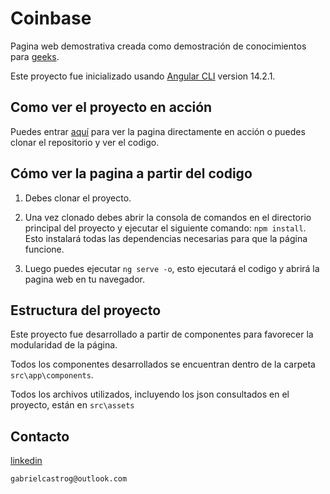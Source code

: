# Coinbase

Pagina web demostrativa creada como demostración de conocimientos para [geeks](https://geeks.com.ec/).

Este proyecto fue inicializado usando [Angular CLI](https://github.com/angular/angular-cli) version 14.2.1.

## Como ver el proyecto en acción

Puedes entrar [aquí](google.com) para ver la pagina directamente en acción o puedes clonar el repositorio y ver el codigo.

## Cómo ver la pagina a partir del codigo

1. Debes clonar el proyecto.

2. Una vez clonado debes abrir la consola de comandos en el directorio principal del proyecto y ejecutar el siguiente comando:  `npm install`. Esto instalará todas las dependencias necesarias para que la página funcione.

3. Luego puedes ejecutar `ng serve -o`, esto ejecutará el codigo y abrirá la pagina web en tu navegador.

## Estructura del proyecto

Este proyecto fue desarrollado a partir de componentes para favorecer la modularidad de la página.

Todos los componentes desarrollados se encuentran dentro de la carpeta `src\app\components`.

Todos los archivos utilizados, incluyendo los json consultados en el proyecto, están en `src\assets`

## Contacto

[linkedin](https://www.linkedin.com/in/gabrielcastrodev/)

`gabrielcastrog@outlook.com`

